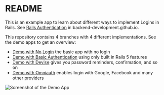 # README

This is an example app to learn about different ways to implement
Logins in Rails.  See [Rails Authentication](https://backend-development.github.io/rails_authentication.html)
in backend-development.github.io.

This repository contains 4 branches with 4 different implementations.
See the demo apps to get an overview:

* [Demo with No Login](https://kanban-1.herokuapp.com/) the basic app with no login
* [Demo with Basic Authentication](https://kanban-2.herokuapp.com/) using only built in Rails 5 features
* [Demo with Devise](https://kanban-3.herokuapp.com/) gives you password reminders, confirmation, and so on
* [Demo with Omniauth](https://kanban-4.herokuapp.com/) enables login with Google, Facebook and many other providers


![Screenshot of the Demo App](https://backend-development.github.io/images/screenshot-kanban.png)
